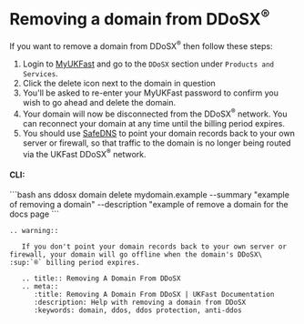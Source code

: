 # Removing a domain from DDoSX<sup>®</sup>

If you want to remove a domain from DDoSX<sup>®</sup> then follow these steps:

1. Login to [MyUKFast](https://portal.ans.co.uk) and go to the `DDoSX` section under `Products and Services`.
2. Click the delete icon next to the domain in question
3. You'll be asked to re-enter your MyUKFast password to confirm you wish to go ahead and delete the domain.
4. Your domain will now be disconnected from the DDoSX<sup>®</sup> network.  You can reconnect your domain at any time until the billing period expires.
5. You should use [SafeDNS](/domains/safedns/index) to point your domain records back to your own server or firewall, so that traffic to the domain is no longer being routed via the UKFast DDoSX<sup>®</sup> network.


<h4><b>CLI:</b></h4>
```bash
ans ddosx domain delete mydomain.example --summary "example of removing a domain" --description "example of remove a domain for the docs page
```

```eval_rst
.. warning::

   If you don't point your domain records back to your own server or firewall, your domain will go offline when the domain's DDoSX\ :sup:`®` billing period expires.

```

```eval_rst
   .. title:: Removing A Domain From DDoSX
   .. meta::
      :title: Removing A Domain From DDoSX | UKFast Documentation
      :description: Help with removing a domain from DDoSX
      :keywords: domain, ddos, ddos protection, anti-ddos
```
